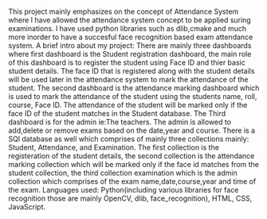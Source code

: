 This project mainly emphasizes on the concept of Attendance System where I have allowed the attendance system concept to be applied suring examinations.
I have used python libraries such as dlib,cmake and much more inorder to have a succesful face recognition based exam attendance system.
A brief intro about my project: There are mainly three dashboards where first dashboard is the Student registration dashboard, the main role of this dashboard is to register the student using Face ID and thier basic student details.
The face ID that is registered along with the student details will be used later in the attendance system to mark the attendance of the student.
The second dashboard is the attendance marking dashboard which is used to mark the attendance of the student using the students name, roll, course, Face ID. The attendance of the student will be marked only if the face ID of the student matches in the Student database.
The Third dashboard is for the admin ie:The teachers. The admin is allowed to add,delete or remove exams based on the date,year and course.
There is a SQl database as well which comprises of mainly three collections mainly: Student, Attendance, and Examination.
The first collection is the registeration of the student details, the second collection is the attendance marking collection which will be marked only if the face id matches from the student collection, the third collection examination which is the admin collection which comprises of the exam name,date,course,year and time of the exam.
Languages used: Python(including various libraries for face recognition those are mainly OpenCV, dlib, face_recognition), HTML, CSS, JavaScript.
